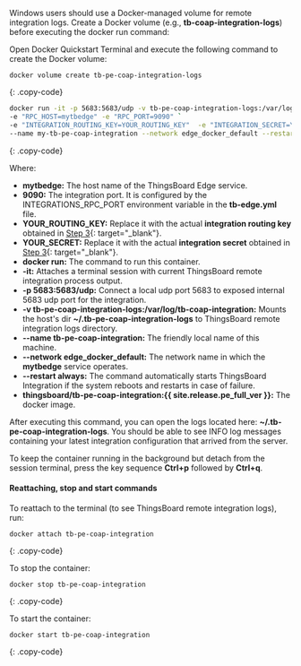 Windows users should use a Docker-managed volume for remote integration logs.
Create a Docker volume (e.g., **tb-coap-integration-logs**) before executing the docker run command:

Open Docker Quickstart Terminal and execute the following command to create the Docker volume:

``` 
docker volume create tb-pe-coap-integration-logs
```
{: .copy-code}



```bash
docker run -it -p 5683:5683/udp -v tb-pe-coap-integration-logs:/var/log/tb-coap-integration `
-e "RPC_HOST=mytbedge" -e "RPC_PORT=9090" `
-e "INTEGRATION_ROUTING_KEY=YOUR_ROUTING_KEY"  -e "INTEGRATION_SECRET=YOUR_SECRET" `
--name my-tb-pe-coap-integration --network edge_docker_default --restart always thingsboard/tb-pe-coap-integration:{{ site.release.pe_full_ver }}
```
{: .copy-code}

Where: 

- **mytbedge:** The host name of the ThingsBoard Edge service.
- **9090:** The integration port. It is configured by the INTEGRATIONS_RPC_PORT environment variable in the **tb-edge.yml** file.
- **YOUR_ROUTING_KEY:** Replace it with the actual **integration routing key** obtained in [Step 3](/docs/pe/edge/user-guide/integrations/remote-integrations/#step-3-save-remote-integration-credentials){: target="_blank"}.
- **YOUR_SECRET:** Replace it with the actual **integration secret** obtained in [Step 3](/docs/pe/edge/user-guide/integrations/remote-integrations/#step-3-save-remote-integration-credentials){: target="_blank"}.
- **docker run:** The command to run this container.
- **-it:** Attaches a terminal session with current ThingsBoard remote integration process output.
- **-p 5683:5683/udp:** Connect a local udp port 5683 to exposed internal 5683 udp port for the integration.
- **-v tb-pe-coap-integration-logs:/var/log/tb-coap-integration:** Mounts the host's dir **~/.tb-pe-coap-integration-logs** to ThingsBoard remote integration logs directory.
- **--name tb-pe-coap-integration:** The friendly local name of this machine.
- **--network edge_docker_default:** The network name in which the **mytbedge** service operates.
- **--restart always:** The command automatically starts ThingsBoard Integration if the system reboots and restarts in case of failure.
- **thingsboard/tb-pe-coap-integration:{{ site.release.pe_full_ver }}:** The docker image.

After executing this command, you can open the logs located here: **~/.tb-pe-coap-integration-logs**.
You should be able to see INFO log messages containing your latest integration configuration that arrived from the server.

To keep the container running in the background but detach from the session terminal, press the key sequence **Ctrl+p** followed by **Ctrl+q**.

#### Reattaching, stop and start commands

To reattach to the terminal (to see ThingsBoard remote integration logs), run:

```
docker attach tb-pe-coap-integration
```
{: .copy-code}

To stop the container:

```
docker stop tb-pe-coap-integration
```
{: .copy-code}

To start the container:

```
docker start tb-pe-coap-integration
```
{: .copy-code}
